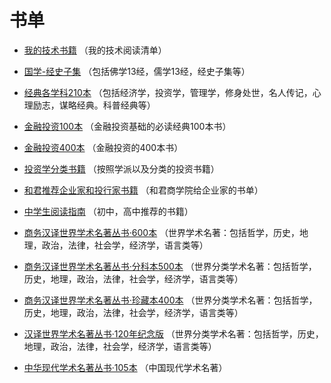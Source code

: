 # 书单

- [我的技术书籍](https://xiaozhiliaoo.github.io/reading-list/) （我的技术阅读清单）

- [国学-经史子集](booklist/chinese-ancient-literature.md) （包括佛学13经，儒学13经，经史子集等）

- [经典各学科210本](booklist/210.md) （包括经济学，投资学，管理学，修身处世，名人传记，心理励志，谋略经典。科普经典等）

- [金融投资100本](booklist/invest-100.md) （金融投资基础的必读经典100本书）

- [金融投资400本](booklist/invest-400.md) （金融投资的400本书）

- [投资学分类书籍](booklist/invest-classify.md) （按照学派以及分类的投资书籍）

- [和君推荐企业家和投行家书籍](booklist/hejun-consulting.md) （和君商学院给企业家的书单）

- [中学生阅读指南](booklist/middle-student.md) （初中，高中推荐的书籍）

- [商务汉译世界学术名著丛书·600本](booklist/shangwu-world-600.md) （世界学术名著：包括哲学，历史，地理，政治，法律，社会学，经济学，语言类等）

- [商务汉译世界学术名著丛书·分科本500本](booklist/shangwu-world-500.md) （世界分类学术名著：包括哲学，历史，地理，政治，法律，社会学，经济学，语言类等）

- [商务汉译世界学术名著丛书·珍藏本400本](booklist/shangwu-world-400.md) （世界分类学术名著：包括哲学，历史，地理，政治，法律，社会学，经济学，语言类等）

- [汉译世界学术名著丛书·120年纪念版](booklist/shangwu-world-120.md) （世界分类学术名著：包括哲学，历史，地理，政治，法律，社会学，经济学，语言类等）

- [中华现代学术名著丛书·105本](booklist/shangwu-china-105.md) （中国现代学术名著）
